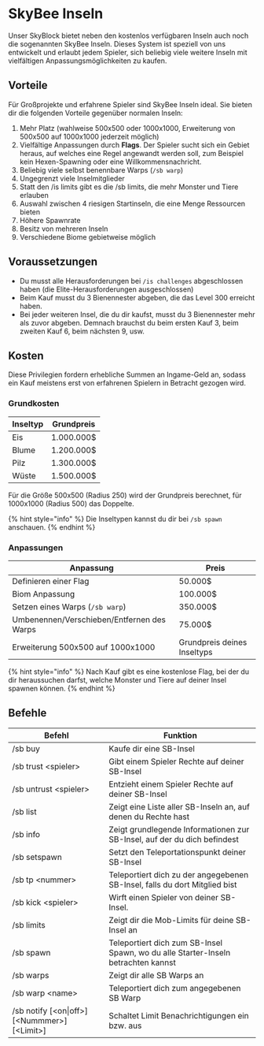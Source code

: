 # SkyBee Inseln

Unser SkyBlock bietet neben den kostenlos verfügbaren Inseln auch noch die sogenannten SkyBee Inseln. Dieses System ist speziell von uns entwickelt und erlaubt jedem Spieler, sich beliebig viele weitere Inseln mit vielfältigen Anpassungsmöglichkeiten zu kaufen.

## Vorteile

Für Großprojekte und erfahrene Spieler sind SkyBee Inseln ideal. Sie bieten dir die folgenden Vorteile gegenüber normalen Inseln:

1. Mehr Platz (wahlweise 500x500 oder 1000x1000, Erweiterung von 500x500 auf 1000x1000 jederzeit möglich)
2. Vielfältige Anpassungen durch **Flags**. Der Spieler sucht sich ein Gebiet heraus, auf welches eine Regel angewandt werden soll, zum Beispiel kein Hexen-Spawning oder eine Willkommensnachricht.
3. Beliebig viele selbst benennbare Warps (`/sb warp`)
4. Ungegrenzt viele Inselmitglieder
5. Statt den /is limits gibt es die /sb limits, die mehr Monster und Tiere erlauben
6. Auswahl zwischen 4 riesigen Startinseln, die eine Menge Ressourcen bieten
7. Höhere Spawnrate
8. Besitz von mehreren Inseln
9. Verschiedene Biome gebietweise möglich

## Voraussetzungen

* Du musst alle Herausforderungen bei `/is challenges` abgeschlossen haben (die Elite-Herausforderungen ausgeschlossen)
* Beim Kauf musst du 3 Bienennester abgeben, die das Level 300 erreicht haben.
* Bei jeder weiteren Insel, die du dir kaufst, musst du 3 Bienennester mehr als zuvor abgeben. Demnach brauchst du beim ersten Kauf 3, beim zweiten Kauf 6, beim nächsten 9, usw.

## Kosten

Diese Privilegien fordern erhebliche Summen an Ingame-Geld an, sodass ein Kauf meistens erst von erfahrenen Spielern in Betracht gezogen wird.

### Grundkosten

| Inseltyp | Grundpreis |
| -------- | ---------- |
| Eis      | 1.000.000$ |
| Blume    | 1.200.000$ |
| Pilz     | 1.300.000$ |
| Wüste    | 1.500.000$ |

Für die Größe 500x500 (Radius 250) wird der Grundpreis berechnet, für 1000x1000 (Radius 500) das Doppelte.

{% hint style="info" %}
Die Inseltypen kannst du dir bei `/sb spawn` anschauen.
{% endhint %}

### Anpassungen

| Anpassung                                  | Preis                       |
| ------------------------------------------ | --------------------------- |
| Definieren einer Flag                      | 50.000$                     |
| Biom Anpassung                             | 100.000$                    |
| Setzen eines Warps (`/sb warp`)            | 350.000$                    |
| Umbenennen/Verschieben/Entfernen des Warps | 75.000$                     |
| Erweiterung 500x500 auf 1000x1000          | Grundpreis deines Inseltyps |

{% hint style="info" %}
Nach Kauf gibt es eine kostenlose Flag, bei der du dir heraussuchen darfst, welche Monster und Tiere auf deiner Insel spawnen können.
{% endhint %}

## Befehle

| Befehl                                             | Funktion                                                                          |
| -------------------------------------------------- | --------------------------------------------------------------------------------- |
| /sb buy                                            | Kaufe dir eine SB-Insel                                                           |
| /sb trust \<spieler>                               | Gibt einem Spieler Rechte auf deiner SB-Insel                                     |
| /sb untrust \<spieler>                             | Entzieht einem Spieler Rechte auf deiner SB-Insel                                 |
| /sb list                                           | Zeigt eine Liste aller SB-Inseln an, auf denen du Rechte hast                     |
| /sb info                                           | Zeigt grundlegende Informationen zur SB-Insel, auf der du dich befindest          |
| /sb setspawn                                       | Setzt den Teleportationspunkt deiner SB-Insel                                     |
| /sb tp \<nummer>                                   | Teleportiert dich zu der angegebenen SB-Insel, falls du dort Mitglied bist        |
| /sb kick \<spieler>                                | Wirft einen Spieler von deiner SB-Insel.                                          |
| /sb limits                                         | Zeigt dir die Mob-Limits für deine SB-Insel an                                    |
| /sb spawn                                          | Teleportiert dich zum SB-Insel Spawn, wo du alle Starter-Inseln betrachten kannst |
| /sb warps                                          | Zeigt dir alle SB Warps an                                                        |
| /sb warp \<name>                                   | Teleportiert dich zum angegebenen SB Warp                                         |
| /sb notify \[\<on\|off>] \[\<Nummmer>] \[\<Limit>] | Schaltet Limit Benachrichtigungen ein bzw. aus                                    |
